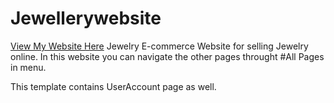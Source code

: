 # Jewellerywebsite

<a href="https://anitagupta2711.github.io/JwelleryEcommerce/">View My Website Here</a>
Jewelry E-commerce Website for selling Jewelry online.
In this website you can navigate the other pages throught #All Pages in menu.

This template contains UserAccount page as well.


